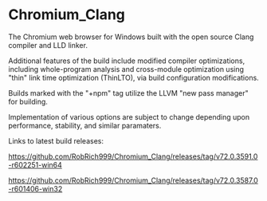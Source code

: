 # Chromium_Clang

The Chromium web browser for Windows built with the open source Clang compiler and LLD linker.

Additional features of the build include modified compiler optimizations, including whole-program analysis and cross-module optimization using "thin" link time optimization (ThinLTO), via build configuration modifications.

Builds marked with the "+npm" tag utilize the LLVM "new pass manager" for building.

Implementation of various options are subject to change depending upon performance, stability, and similar paramaters.

Links to latest build releases:

https://github.com/RobRich999/Chromium_Clang/releases/tag/v72.0.3591.0-r602251-win64

https://github.com/RobRich999/Chromium_Clang/releases/tag/v72.0.3587.0-r601406-win32
